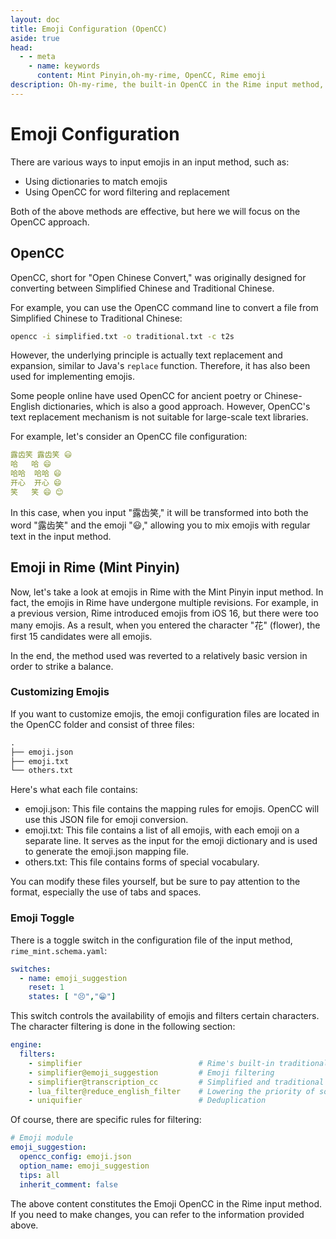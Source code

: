 ```yaml
---
layout: doc
title: Emoji Configuration (OpenCC)
aside: true
head:
  - - meta
    - name: keywords
      content: Mint Pinyin,oh-my-rime, OpenCC, Rime emoji
description: Oh-my-rime, the built-in OpenCC in the Rime input method, helps users input emoji expressions during their usage.
---
```

# Emoji Configuration
There are various ways to input emojis in an input method, such as:
- Using dictionaries to match emojis
- Using OpenCC for word filtering and replacement

Both of the above methods are effective, but here we will focus on the OpenCC approach.


## OpenCC
OpenCC, short for "Open Chinese Convert," was originally designed for converting between Simplified Chinese and Traditional Chinese.

For example, you can use the OpenCC command line to convert a file from Simplified Chinese to Traditional Chinese:
```bash
opencc -i simplified.txt -o traditional.txt -c t2s
```

However, the underlying principle is actually text replacement and expansion, similar to Java's `replace` function. Therefore, it has also been used for implementing emojis.

Some people online have used OpenCC for ancient poetry or Chinese-English dictionaries, which is also a good approach. However, OpenCC's text replacement mechanism is not suitable for large-scale text libraries.

For example, let's consider an OpenCC file configuration:
```yaml
露齿笑	露齿笑 😃
哈	哈 😄
哈哈	哈哈 😄
开心	开心 😄
笑	笑 😄 😊
```
In this case, when you input "露齿笑," it will be transformed into both the word "露齿笑" and the emoji "😃," allowing you to mix emojis with regular text in the input method.

## Emoji in Rime (Mint Pinyin)
Now, let's take a look at emojis in Rime with the Mint Pinyin input method. In fact, the emojis in Rime have undergone multiple revisions. For example, in a previous version, Rime introduced emojis from iOS 16, but there were too many emojis. As a result, when you entered the character "花" (flower), the first 15 candidates were all emojis.

In the end, the method used was reverted to a relatively basic version in order to strike a balance.

### Customizing Emojis
If you want to customize emojis, the emoji configuration files are located in the OpenCC folder and consist of three files:
```txt
.
├── emoji.json
├── emoji.txt
└── others.txt
```
Here's what each file contains:
- emoji.json: This file contains the mapping rules for emojis. OpenCC will use this JSON file for emoji conversion.
- emoji.txt: This file contains a list of all emojis, with each emoji on a separate line. It serves as the input for the emoji dictionary and is used to generate the emoji.json mapping file.
- others.txt: This file contains forms of special vocabulary.

You can modify these files yourself, but be sure to pay attention to the format, especially the use of tabs and spaces.

### Emoji Toggle
There is a toggle switch in the configuration file of the input method, `rime_mint.schema.yaml`:
```yaml
switches:
  - name: emoji_suggestion
    reset: 1
    states: [ "😣️","😁️"]
```
This switch controls the availability of emojis and filters certain characters. The character filtering is done in the following section:
```yaml
engine:
  filters:
    - simplifier                          # Rime's built-in traditional Chinese simplification
    - simplifier@emoji_suggestion         # Emoji filtering
    - simplifier@transcription_cc         # Simplified and traditional Chinese conversion
    - lua_filter@reduce_english_filter    # Lowering the priority of some English words in the candidates
    - uniquifier                          # Deduplication
```

Of course, there are specific rules for filtering:
```yaml
# Emoji module
emoji_suggestion:
  opencc_config: emoji.json
  option_name: emoji_suggestion
  tips: all
  inherit_comment: false
```
The above content constitutes the Emoji OpenCC in the Rime input method. If you need to make changes, you can refer to the information provided above.